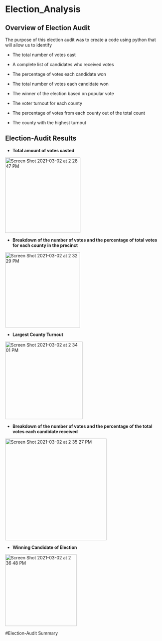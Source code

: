 # Election_Analysis
## Overview of Election Audit 
The purpose of this election audit was to create a code using python that will allow us to identify 

* The total number of votes cast

* A complete list of candidates who received votes

* The percentage of votes each candidate won

* The total number of votes each candidate won

* The winner of the election based on popular vote

* The voter turnout for each county

* The percentage of votes from each county out of the total count

* The county with the highest turnout

## Election-Audit Results

* **Total amount of votes casted**

<img width="241" alt="Screen Shot 2021-03-02 at 2 28 47 PM" src="https://user-images.githubusercontent.com/77812423/109703701-c579ba80-7b63-11eb-82c7-ad182a3fa974.png">

* **Breakdown of the number of votes and the percentage of total votes for each county in the precinct**

<img width="240" alt="Screen Shot 2021-03-02 at 2 32 29 PM" src="https://user-images.githubusercontent.com/77812423/109704028-230e0700-7b64-11eb-8de3-aa9f37ee37dc.png">

* **Largest County Turnout**

<img width="248" alt="Screen Shot 2021-03-02 at 2 34 01 PM" src="https://user-images.githubusercontent.com/77812423/109704249-61a3c180-7b64-11eb-8ac8-d3820a43bafc.png">

* **Breakdown of the number of votes and the percentage of the total votes each candidate received**

<img width="325" alt="Screen Shot 2021-03-02 at 2 35 27 PM" src="https://user-images.githubusercontent.com/77812423/109704386-8c8e1580-7b64-11eb-9581-cf6a4331493a.png">

* **Winning Candidate of Election**

<img width="229" alt="Screen Shot 2021-03-02 at 2 36 48 PM" src="https://user-images.githubusercontent.com/77812423/109704549-bb0bf080-7b64-11eb-8a10-25923c453de7.png">

#Election-Audit Summary

